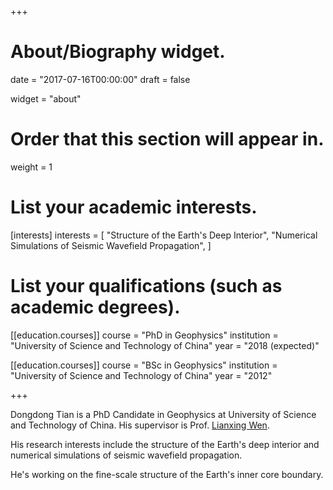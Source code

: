 +++
# About/Biography widget.

date = "2017-07-16T00:00:00"
draft = false

widget = "about"

# Order that this section will appear in.
weight = 1

# List your academic interests.
[interests]
  interests = [
    "Structure of the Earth's Deep Interior",
    "Numerical Simulations of Seismic Wavefield Propagation",
  ]

# List your qualifications (such as academic degrees).
[[education.courses]]
  course = "PhD in Geophysics"
  institution = "University of Science and Technology of China"
  year = "2018 (expected)"

[[education.courses]]
  course = "BSc in Geophysics"
  institution = "University of Science and Technology of China"
  year = "2012"

+++

Dongdong Tian is a PhD Candidate in Geophysics at University of Science
and Technology of China.
His supervisor is Prof. [Lianxing Wen](http://geophysics.geo.sunysb.edu/wen/).

His research interests include the structure of the Earth's deep interior
and numerical simulations of seismic wavefield propagation.

He's working on the fine-scale structure of the Earth's inner core boundary.
